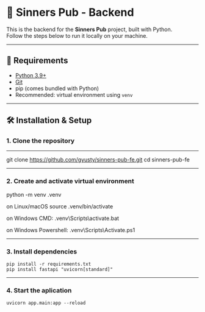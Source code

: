 # 🐍 Sinners Pub - Backend

This is the backend for the **Sinners Pub** project, built with Python.  
Follow the steps below to run it locally on your machine.

---

## 🚀 Requirements

- [Python 3.9+](https://www.python.org/)
- [Git](https://git-scm.com/)
- pip (comes bundled with Python)
- Recommended: virtual environment using `venv`

---

## 🛠 Installation & Setup

### 1. Clone the repository

--- 
git clone https://github.com/gyusty/sinners-pub-fe.git
cd sinners-pub-fe

---

### 2. Create and activate virtual environment

python -m venv .venv

on Linux/macOS
    source .venv/bin/activate

on Windows CMD:
    .venv\Scripts\activate.bat

on Windows Powershell:
    .venv\Scripts\Activate.ps1

---

### 3. Install dependencies
    pip install -r requirements.txt
    pip install fastapi "uvicorn[standard]"


---

### 4. Start the aplication
    uvicorn app.main:app --reload
